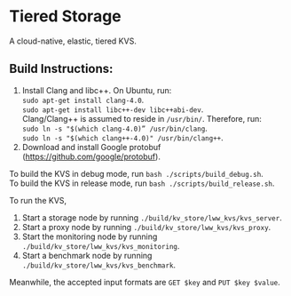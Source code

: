 # Tiered Storage

A cloud-native, elastic, tiered KVS.

## Build Instructions:

1. Install Clang and libc++.
On Ubuntu, run:<br />
`sudo apt-get install clang-4.0`.<br />
`sudo apt-get install libc++-dev libc++abi-dev`.<br />
Clang/Clang++ is assumed to reside in `/usr/bin/`. Therefore, run:<br />
`sudo ln -s "$(which clang-4.0)” /usr/bin/clang`.<br />
`sudo ln -s "$(which clang++-4.0)" /usr/bin/clang++`.
2. Download and install Google protobuf (https://github.com/google/protobuf).

To build the KVS in debug mode, run `bash ./scripts/build_debug.sh`.<br />
To build the KVS in release mode, run `bash ./scripts/build_release.sh`.<br />

To run the KVS,

1. Start a storage node by running `./build/kv_store/lww_kvs/kvs_server`.
2. Start a proxy node by running `./build/kv_store/lww_kvs/kvs_proxy`.
3. Start the monitoring node by running `./build/kv_store/lww_kvs/kvs_monitoring`.
4. Start a benchmark node by running `./build/kv_store/lww_kvs/kvs_benchmark`.

Meanwhile, the accepted input formats are `GET $key` and `PUT $key $value`.

